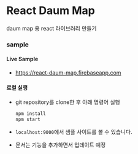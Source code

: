 # React Daum Map

daum map 용 react 라이브러리 만들기 

### sample

#### Live Sample
- https://react-daum-map.firebaseapp.com

#### 로컬 실행
- git repository를 clone한 후 아래 명령어 실행
  ```bash
  npm install
  npm start
  ```
- `localhost:9000`에서 샘플 사이트를 볼 수 있습니다.

* 문서는 기능을 추가하면서 업데이트 예정